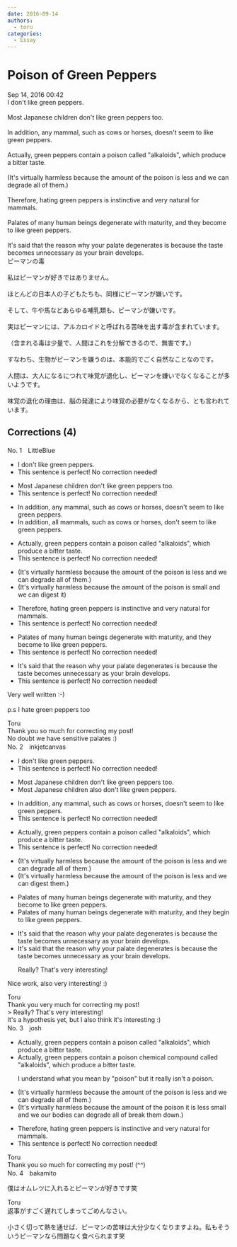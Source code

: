 ```yaml
---
date: 2016-09-14
authors:
  - toru
categories:
  - Essay
---
```


<h1 id="subject_show">Poison of Green Peppers</h1>
<div class="date">Sep 14, 2016 00:42</div>
<div id="post"><div id="body_show_ori">
I don't like green peppers.<br/><br/>Most Japanese children don't like green peppers too.<br/><br/>In addition, any mammal, such as cows or horses, doesn't seem to like green peppers.<br/><br/>Actually, green peppers contain a poison called "alkaloids", which produce a bitter taste.<br/><br/>(It's virtually harmless because the amount of the poison is less and we can degrade all of them.)<br/><br/>Therefore, hating green peppers is instinctive and very natural for mammals.<br/><br/>Palates of many human beings degenerate with maturity, and they become to like green peppers. <br/><br/>It's said that the reason why your palate degenerates is because the taste becomes unnecessary as your brain develops.
</div></div>

<!-- more -->

<div id="post_ja"><div id="body_show_mo">
ピーマンの毒<br/><br/>私はピーマンが好きではありません。<br/><br/>ほとんどの日本人の子どもたちも、同様にピーマンが嫌いです。<br/><br/>そして、牛や馬などあらゆる哺乳類も、ピーマンが嫌いです。<br/><br/>実はピーマンには、アルカロイドと呼ばれる苦味を出す毒が含まれています。<br/><br/>（含まれる毒は少量で、人間はこれを分解できるので、無害です。）<br/><br/>すなわち、生物がピーマンを嫌うのは、本能的でごく自然なことなのです。<br/><br/>人間は、大人になるにつれて味覚が退化し、ピーマンを嫌いでなくなることが多いようです。<br/><br/>味覚の退化の理由は、脳の発達により味覚の必要がなくなるから、とも言われています。
</div></div>

## Corrections (4)
<div id="block"><div class="first_name"> No. 1　<span class="just_name">LittleBlue</span></div><div id="block2">
<ul class="correction_field">
<li class="incorrect">I don't like green peppers.</li>
<li class="corrected perfect">This sentence is perfect! No correction needed!</li>
</ul>
<ul class="correction_field">
<li class="incorrect">Most Japanese children don't like green peppers too.</li>
<li class="corrected perfect">This sentence is perfect! No correction needed!</li>
</ul>
<ul class="correction_field">
<li class="incorrect">In addition, any mammal, such as cows or horses, doesn't seem to like green peppers.</li>
<li class="corrected correct">
In addition,<span class="f_red"> all</span> mamma<span class="f_red">ls</span>, such as cows or horses, don't seem to like green peppers.
</li>
</ul>
<ul class="correction_field">
<li class="incorrect">Actually, green peppers contain a poison called "alkaloids", which produce a bitter taste.</li>
<li class="corrected perfect">This sentence is perfect! No correction needed!</li>
</ul>
<ul class="correction_field">
<li class="incorrect">(It's virtually harmless because the amount of the poison is less and we can degrade all of them.)</li>
<li class="corrected correct">
(It's virtually harmless because the amount of the poison is <span class="f_red">small</span> and we can <span class="f_red">digest it</span>)
</li>
</ul>
<ul class="correction_field">
<li class="incorrect">Therefore, hating green peppers is instinctive and very natural for mammals.</li>
<li class="corrected perfect">This sentence is perfect! No correction needed!</li>
</ul>
<ul class="correction_field">
<li class="incorrect">Palates of many human beings degenerate with maturity, and they become to like green peppers.</li>
<li class="corrected perfect">This sentence is perfect! No correction needed!</li>
</ul>
<ul class="correction_field">
<li class="incorrect">It's said that the reason why your palate degenerates is because the taste becomes unnecessary as your brain develops.</li>
<li class="corrected perfect">This sentence is perfect! No correction needed!</li>
</ul>
<p class="comment_small">
 Very well written :-)
 <br/>
 <br/>
 p.s I hate green peppers too
</p>

</div><div class="name"><span class="just_name">Toru</span><br>
Thank you so much for correcting my post!<br/>No doubt we have sensitive palates :)
</div>
</div>
<div id="block"><div class="first_name"> No. 2　<span class="just_name">inkjetcanvas</span></div><div id="block2">
<ul class="correction_field">
<li class="incorrect">I don't like green peppers.</li>
<li class="corrected perfect">This sentence is perfect! No correction needed!</li>
</ul>
<ul class="correction_field">
<li class="incorrect">Most Japanese children don't like green peppers too.</li>
<li class="corrected correct">
Most Japanese children also don't like green peppers.
</li>
</ul>
<ul class="correction_field">
<li class="incorrect">In addition, any mammal, such as cows or horses, doesn't seem to like green peppers.</li>
<li class="corrected perfect">This sentence is perfect! No correction needed!</li>
</ul>
<ul class="correction_field">
<li class="incorrect">Actually, green peppers contain a poison called "alkaloids", which produce a bitter taste.</li>
<li class="corrected perfect">This sentence is perfect! No correction needed!</li>
</ul>
<ul class="correction_field">
<li class="incorrect">(It's virtually harmless because the amount of the poison is less and we can degrade all of them.)</li>
<li class="corrected correct">
(It's virtually harmless because the amount of the poison is less and we can <span class="f_blue">digest</span> them.)
</li>
</ul>
<ul class="correction_field">
<li class="incorrect">Palates of many human beings degenerate with maturity, and they become to like green peppers.</li>
<li class="corrected correct">
Palates of many human beings degenerate with maturity, and they <span class="f_blue">begin</span> to like green peppers.
</li>
</ul>
<ul class="correction_field">
<li class="incorrect">It's said that the reason why your palate degenerates is because the taste becomes unnecessary as your brain develops.</li>
<li class="corrected correct">
It's said that the reason why your palate degenerates is because the taste becomes unnecessary as your brain develops.
<p class="correction_comment">Really? That's very interesting!</p>
</li>
</ul>
<p class="comment_small">
 Nice work, also very interesting! :)
</p>

</div><div class="name"><span class="just_name">Toru</span><br>
Thank you very much for correcting my post!<br/>&gt; Really? That's very interesting!<br/>It's a hypothesis yet, but I also think it's interesting :)
</div>
</div>
<div id="block"><div class="first_name"> No. 3　<span class="just_name">josh</span></div><div id="block2">
<ul class="correction_field">
<li class="incorrect">Actually, green peppers contain a poison called "alkaloids", which produce a bitter taste.</li>
<li class="corrected correct">
Actually, green peppers contain a <span class="sline">poison</span> <span class="f_blue">chemical compound </span>called "alkaloids", which produce a bitter taste.
<p class="correction_comment">I understand what you mean by "poison" but it really isn't a poison.</p>
</li>
</ul>
<ul class="correction_field">
<li class="incorrect">(It's virtually harmless because the amount of the poison is less and we can degrade all of them.)</li>
<li class="corrected correct">
(It's virtually harmless because the amount of <span class="sline">the poison</span> <span class="f_blue">it</span> is <span class="sline">less</span> <span class="f_blue">small</span> and <span class="sline">we</span> <span class="f_blue">our bodies </span>can <span class="sline">degrade all of</span> <span class="f_blue">break</span> them <span class="f_blue">down</span>.)
</li>
</ul>
<ul class="correction_field">
<li class="incorrect">Therefore, hating green peppers is instinctive and very natural for mammals.</li>
<li class="corrected perfect">This sentence is perfect! No correction needed!</li>
</ul>
</div><div class="name"><span class="just_name">Toru</span><br>
Thank you so much for correcting my post! (^^)
</div>
</div>
<div id="block"><div class="first_name"> No. 4　<span class="just_name">bakamito</span></div><div id="block2">
<p class="comment_small">
 僕はオムレツに入れるとピーマンが好きです笑
</p>

</div><div class="name"><span class="just_name">Toru</span><br>
返事がすごく遅れてしまってごめんなさい。<br/><br/>小さく切って熱を通せば、ピーマンの苦味は大分少なくなりますよね。私もそういうピーマンなら問題なく食べられます笑
</div>
</div>
